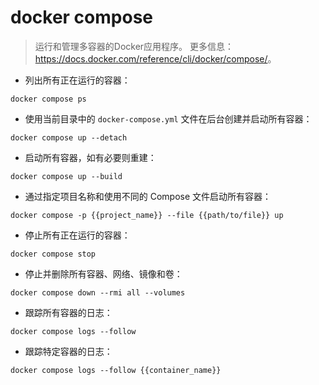 # docker compose

> 运行和管理多容器的Docker应用程序。
> 更多信息：<https://docs.docker.com/reference/cli/docker/compose/>。

- 列出所有正在运行的容器：

`docker compose ps`

- 使用当前目录中的 `docker-compose.yml` 文件在后台创建并启动所有容器：

`docker compose up --detach`

- 启动所有容器，如有必要则重建：

`docker compose up --build`

- 通过指定项目名称和使用不同的 Compose 文件启动所有容器：

`docker compose -p {{project_name}} --file {{path/to/file}} up`

- 停止所有正在运行的容器：

`docker compose stop`

- 停止并删除所有容器、网络、镜像和卷：

`docker compose down --rmi all --volumes`

- 跟踪所有容器的日志：

`docker compose logs --follow`

- 跟踪特定容器的日志：

`docker compose logs --follow {{container_name}}`